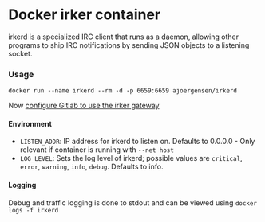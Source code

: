 Docker irker container
===================

irkerd is a specialized IRC client that runs as a daemon, allowing other programs to ship IRC notifications by sending JSON objects to a listening socket.

### Usage

`docker run --name irkerd --rm -d -p 6659:6659 ajoergensen/irkerd`

Now [configure Gitlab to use the irker gateway][1]

[1]: https://docs.gitlab.com/ee/user/project/integrations/irker.html

#### Environment

- `LISTEN_ADDR`: IP address for irkerd to listen on. Defaults to 0.0.0.0 - Only relevant if container is running with `--net host`
- `LOG_LEVEL`: Sets the log level of irkerd; possible values are `critical`, `error`, `warning`, `info`, `debug`. Defaults to info.

#### Logging

Debug and traffic logging is done to stdout and can be viewed using ```docker logs -f irkerd```

